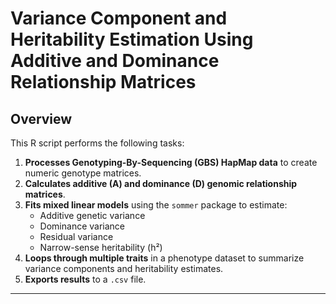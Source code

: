 # Variance Component and Heritability Estimation Using Additive and Dominance Relationship Matrices

## Overview

This R script performs the following tasks:

1. **Processes Genotyping-By-Sequencing (GBS) HapMap data** to create numeric genotype matrices.
2. **Calculates additive (A) and dominance (D) genomic relationship matrices**.
3. **Fits mixed linear models** using the `sommer` package to estimate:
   - Additive genetic variance
   - Dominance variance
   - Residual variance
   - Narrow-sense heritability (h²)
4. **Loops through multiple traits** in a phenotype dataset to summarize variance components and heritability estimates.
5. **Exports results** to a `.csv` file.

---
